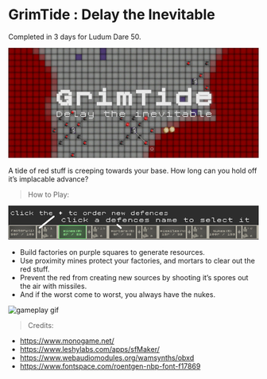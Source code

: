 # GrimTide : Delay the Inevitable
Completed in 3 days for Ludum Dare 50. 

![CoverImage](./media/TitleCard.jpg)

A tide of red stuff is creeping towards your base. How long can you hold off it’s implacable advance?

> How to Play:

![CoverImage](./media/controls.jpg)

* Build factories on purple squares to generate resources.
* Use proximity mines protect your factories, and mortars to clear out the red stuff.
* Prevent the red from creating new sources by shooting it’s spores out the air with missiles.
* And if the worst come to worst, you always have the nukes.

![gameplay gif](./media/gameplay.gif)

> Credits:

* https://www.monogame.net/
* https://www.leshylabs.com/apps/sfMaker/
* https://www.webaudiomodules.org/wamsynths/obxd
* https://www.fontspace.com/roentgen-nbp-font-f17869
